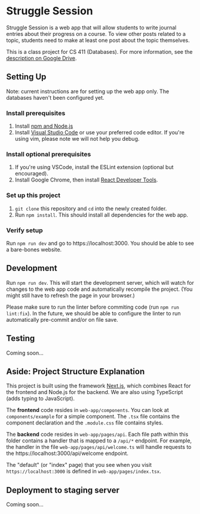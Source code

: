 # Struggle Session
Struggle Session is a web app that will allow students to write journal entries about their progress on a course. To view other posts related to a topic, students need to make at least one post about the topic themselves.

This is a class project for CS 411 (Databases). For more information, see the [description on Google Drive](https://docs.google.com/document/d/1DlFQ1HOMPtfcjpWZxPDiQxlC5EViY1SlkK5qC1Ek57I/edit).

## Setting Up
Note: current instructions are for setting up the web app only. The databases haven't been configured yet.
### Install prerequisites
1. Install [npm and Node.js](https://www.npmjs.com/get-npm)
2. Install [Visual Studio Code](https://code.visualstudio.com/) or use your preferred code editor. If you're using vim, please note we will not help you debug. 

### Install optional prerequisites
1. If you're using VSCode, install the ESLint extension (optional but encouraged).
2. Install Google Chrome, then install [React Developer Tools](https://chrome.google.com/webstore/detail/react-developer-tools/fmkadmapgofadopljbjfkapdkoienihi?hl=en).

### Set up this project
1. `git clone` this repository and `cd` into the newly created folder.
2. Run `npm install`. This should install all dependencies for the web app.

### Verify setup
Run `npm run dev` and go to https://localhost:3000. You should be able to see a bare-bones website.

## Development
Run `npm run dev`. This will start the development server, which will watch for changes to the web app code and automatically recompile the project. (You might still have to refresh the page in your browser.)

Please make sure to run the linter before commiting code (run `npm run lint:fix`). In the future, we should be able to configure the linter to run automatically pre-commit and/or on file save.

## Testing
Coming soon...

## Aside: Project Structure Explanation
This project is built using the framework [Next.js](https://nextjs.org/), which combines React for the frontend and Node.js for the backend. We are also using TypeScript (adds typing to JavaScript).

The <b>frontend</b> code resides in `web-app/components`. You can look at `components/example` for a simple component. The `.tsx` file contains the component declaration and the `.module.css` file contains styles.

The <b>backend</b> code resides in `web-app/pages/api`. Each file path within this folder contains a handler that is mapped to a `/api/*` endpoint. For example, the handler in the file `web-app/pages/api/welcome.ts` will handle requests to the https://localhost:3000/api/welcome endpoint.

The "default" (or "index" page) that you see when you visit `https://localhost:3000` is defined in `web-app/pages/index.tsx`.

## Deployment to staging server
Coming soon...